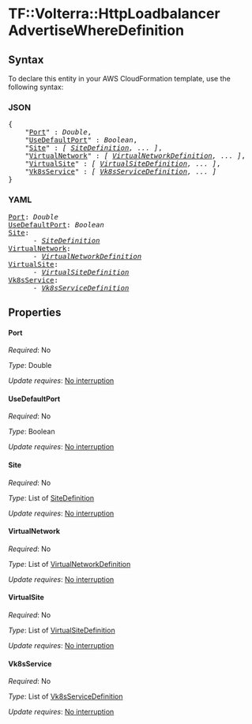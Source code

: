 # TF::Volterra::HttpLoadbalancer AdvertiseWhereDefinition

## Syntax

To declare this entity in your AWS CloudFormation template, use the following syntax:

### JSON

<pre>
{
    "<a href="#port" title="Port">Port</a>" : <i>Double</i>,
    "<a href="#usedefaultport" title="UseDefaultPort">UseDefaultPort</a>" : <i>Boolean</i>,
    "<a href="#site" title="Site">Site</a>" : <i>[ <a href="sitedefinition.md">SiteDefinition</a>, ... ]</i>,
    "<a href="#virtualnetwork" title="VirtualNetwork">VirtualNetwork</a>" : <i>[ <a href="virtualnetworkdefinition.md">VirtualNetworkDefinition</a>, ... ]</i>,
    "<a href="#virtualsite" title="VirtualSite">VirtualSite</a>" : <i>[ <a href="virtualsitedefinition.md">VirtualSiteDefinition</a>, ... ]</i>,
    "<a href="#vk8sservice" title="Vk8sService">Vk8sService</a>" : <i>[ <a href="vk8sservicedefinition.md">Vk8sServiceDefinition</a>, ... ]</i>
}
</pre>

### YAML

<pre>
<a href="#port" title="Port">Port</a>: <i>Double</i>
<a href="#usedefaultport" title="UseDefaultPort">UseDefaultPort</a>: <i>Boolean</i>
<a href="#site" title="Site">Site</a>: <i>
      - <a href="sitedefinition.md">SiteDefinition</a></i>
<a href="#virtualnetwork" title="VirtualNetwork">VirtualNetwork</a>: <i>
      - <a href="virtualnetworkdefinition.md">VirtualNetworkDefinition</a></i>
<a href="#virtualsite" title="VirtualSite">VirtualSite</a>: <i>
      - <a href="virtualsitedefinition.md">VirtualSiteDefinition</a></i>
<a href="#vk8sservice" title="Vk8sService">Vk8sService</a>: <i>
      - <a href="vk8sservicedefinition.md">Vk8sServiceDefinition</a></i>
</pre>

## Properties

#### Port

_Required_: No

_Type_: Double

_Update requires_: [No interruption](https://docs.aws.amazon.com/AWSCloudFormation/latest/UserGuide/using-cfn-updating-stacks-update-behaviors.html#update-no-interrupt)

#### UseDefaultPort

_Required_: No

_Type_: Boolean

_Update requires_: [No interruption](https://docs.aws.amazon.com/AWSCloudFormation/latest/UserGuide/using-cfn-updating-stacks-update-behaviors.html#update-no-interrupt)

#### Site

_Required_: No

_Type_: List of <a href="sitedefinition.md">SiteDefinition</a>

_Update requires_: [No interruption](https://docs.aws.amazon.com/AWSCloudFormation/latest/UserGuide/using-cfn-updating-stacks-update-behaviors.html#update-no-interrupt)

#### VirtualNetwork

_Required_: No

_Type_: List of <a href="virtualnetworkdefinition.md">VirtualNetworkDefinition</a>

_Update requires_: [No interruption](https://docs.aws.amazon.com/AWSCloudFormation/latest/UserGuide/using-cfn-updating-stacks-update-behaviors.html#update-no-interrupt)

#### VirtualSite

_Required_: No

_Type_: List of <a href="virtualsitedefinition.md">VirtualSiteDefinition</a>

_Update requires_: [No interruption](https://docs.aws.amazon.com/AWSCloudFormation/latest/UserGuide/using-cfn-updating-stacks-update-behaviors.html#update-no-interrupt)

#### Vk8sService

_Required_: No

_Type_: List of <a href="vk8sservicedefinition.md">Vk8sServiceDefinition</a>

_Update requires_: [No interruption](https://docs.aws.amazon.com/AWSCloudFormation/latest/UserGuide/using-cfn-updating-stacks-update-behaviors.html#update-no-interrupt)

